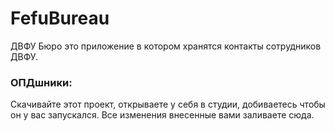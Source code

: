 # FefuBureau
ДВФУ Бюро это приложение в котором хранятся контакты сотрудников ДВФУ.
### ОПДшники:
Скачивайте этот проект, открываете у себя в студии, добиваетесь чтобы он у вас запускался.
Все изменения внесенные вами заливаете сюда.

